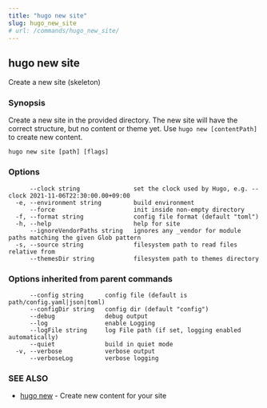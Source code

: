 ```yaml
---
title: "hugo new site"
slug: hugo_new_site
# url: /commands/hugo_new_site/
---
```

## hugo new site

Create a new site (skeleton)

### Synopsis

Create a new site in the provided directory.
The new site will have the correct structure, but no content or theme yet.
Use `hugo new [contentPath]` to create new content.

```
hugo new site [path] [flags]
```

### Options

```
      --clock string               set the clock used by Hugo, e.g. --clock 2021-11-06T22:30:00.00+09:00
  -e, --environment string         build environment
      --force                      init inside non-empty directory
  -f, --format string              config file format (default "toml")
  -h, --help                       help for site
      --ignoreVendorPaths string   ignores any _vendor for module paths matching the given Glob pattern
  -s, --source string              filesystem path to read files relative from
      --themesDir string           filesystem path to themes directory
```

### Options inherited from parent commands

```
      --config string      config file (default is path/config.yaml|json|toml)
      --configDir string   config dir (default "config")
      --debug              debug output
      --log                enable Logging
      --logFile string     log File path (if set, logging enabled automatically)
      --quiet              build in quiet mode
  -v, --verbose            verbose output
      --verboseLog         verbose logging
```

### SEE ALSO

* [hugo new](/commands/hugo_new/)	 - Create new content for your site

